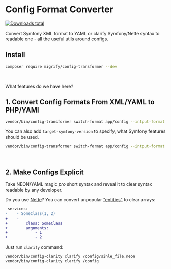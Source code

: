 # Config Format Converter

[![Downloads total](https://img.shields.io/packagist/dt/migrify/config-transformer.svg?style=flat-square)](https://packagist.org/packages/migrify/config-transformer/stats)

Convert Symfony XML format to YAML or clarify Symfony/Nette syntax to readable one - all the useful utils around configs.

## Install

```bash
composer require migrify/config-transformer --dev
```

<br>

What features do we have here?

## 1. Convert Config Formats From XML/YAML to PHP/YAMl

```bash
vendor/bin/config-transformer switch-format app/config --intput-format xml --output-format yaml
```

You can also add `target-symfony-version` to specify, what Symfony features should be used.

```bash
vendor/bin/config-transformer switch-format app/config --intput-format xml --output-format yaml --target-symfony-version 3.3
```

<br>

## 2. Make Configs Explicit

Take NEON/YAML magic *pro* short syntax and reveal it to clear syntax readable by any developer.

Do you use [Nette](https://nette.org/)? You can convert unpopular ["entities"](https://ne-on.org/) to clear arrays:

```diff
 services:
-    - SomeClass(1, 2)
+    -
+        class: SomeClass
+        arguments:
+            - 1
+            - 2
```

Just run `clarify` command:

```bash
vendor/bin/config-clarity clarify /config/sinle_file.neon
vendor/bin/config-clarity clarify /config
```
